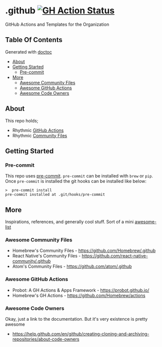 # .github [![GH Action Status](https://github.com/rhythmictech/.github/workflows/pre-commit-check/badge.svg)](https://github.com/rhythmictech/.github/actions)
GitHub Actions and Templates for the Organization

## Table Of Contents
Generated with [doctoc](https://github.com/thlorenz/doctoc)
<!-- START doctoc generated TOC please keep comment here to allow auto update -->
<!-- DON'T EDIT THIS SECTION, INSTEAD RE-RUN doctoc TO UPDATE -->


- [About](#about)
- [Getting Started](#getting-started)
  - [Pre-commit](#pre-commit)
- [More](#more)
  - [Awesome Community Files](#awesome-community-files)
  - [Awesome GitHub Actions](#awesome-github-actions)
  - [Awesome Code Owners](#awesome-code-owners)

<!-- END doctoc generated TOC please keep comment here to allow auto update -->

## About
This repo holds;
- Rhythmic [GitHub Actions](https://help.github.com/en/actions/building-actions/about-actions)
- Rhythmic [Community Files](https://help.github.com/en/github/building-a-strong-community/creating-a-default-community-health-file)

## Getting Started

### Pre-commit
This repo uses [pre-commit](https://pre-commit.com/).
`pre-commit` can be installed with `brew` or `pip`.
Once `pre-commit` is installed the git hooks can be installed like below:
```
>  pre-commit install
pre-commit installed at .git/hooks/pre-commit
```

## More
Inspirations, references, and generally cool stuff.
Sort of a mini [awesome-list](https://github.com/topics/awesome-list)

### Awesome Community Files
- Homebrew's Community Files - https://github.com/Homebrew/.github
- React Native's Community Files - https://github.com/react-native-community/.github
- Atom's Community Files - https://github.com/atom/.github

### Awesome GitHub Actions
- Probot: A GH Actions & Apps Framework - https://probot.github.io/
- Homebrew's GH Actions - https://github.com/Homebrew/actions

### Awesome Code Owners
Okay, just a link to the documentation. But it's very existence is pretty awesome
- https://help.github.com/en/github/creating-cloning-and-archiving-repositories/about-code-owners
